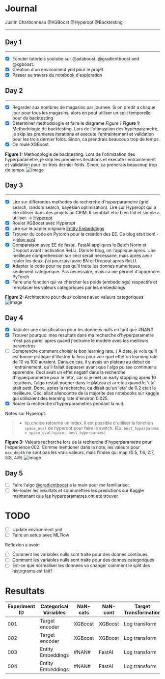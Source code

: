 # Journal
Justin Charbonneau
@XGBoost @Hyperopt @Backtesting
***

## Day 1
***
- [x] Ecouter tutoriels youtube sur @adaboost, @gradientboost and @xgboost.
- [x] Creation d'un environment yml pour le projet
- [x] Passer au travers du notebook d'exploration

## Day 2
***
- [x] Regarder aux nombres de magasins par journee. Si on predit a chaque jour pour tous les magasins, alors on peut utiliser un split temporelle pour du backtesting
- [x] Determiner methodologie et faire le diagrame *Figure 1*
**Figure 1:** Methodologie de backtesting. Lors de l'otimization des hyperparametre, je skip les premieres iterations et execute l'entraintement
et validation pour les trois dernier folds. Sinon, ca prendrais beaucoup trop de temps.
- [x] On roule XGBoost 

**Figure 1:** Methodologie de backtesting. Lors de l'otimization des hyperparametre, je skip les premieres iterations et execute l'entraintement
et validation pour les trois dernier folds. Sinon, ca prendrais beaucoup trop de temps.
![image](https://user-images.githubusercontent.com/25487881/78314966-a32d8600-7529-11ea-9560-b80d5c1e5435.png)

## Day 3
***
- [x] Lire sur differentes methodes de recherche d'hyperparametre (grid search, random search, bayesian optimisation). Lire sur Hyperopt
qui a ete utiliser dans des projets au CRIM. Il semblait etre bien fait et simple a utiliser. -> [Hyperopt](https://github.com/hyperopt/hyperopt)
- [x] Rouler XGBoost avec Hyperopt 
- [x] Lire sur le papier originale [Entity Embeddings](https://arxiv.org/pdf/1604.06737.pdf)
- [x] Trouver du code en Pytorch pour la creation des EE. Ce blog etait bon! -> [blog post](https://yashuseth.blog/2018/07/22/pytorch-neural-network-for-tabular-data-with-categorical-embeddings/)
- [x] Comparaison avec EE de fastai. FastAI appliques le Batch Norm et Dropout avant l'activation ReLU. Dans le blog, on l'applique apres. Une meilleure
comprehension sur ceci serait necessaire, mais apres avoir rouler les deux, j'ai poursuivi avec BN et Dropout apres ReLU.
- [x] Adapter le code pour ne pas qu'il traite les donnes numeriques, seulement categorique. Pas necessaire, mais ca me permet
d'apprendre PyTorch
- [x] Faire une fonction qui va chercher les poids (embeddings) respectifs et remplacer les valeurs categoriques par les embeddings

**Figure 2:** Architecture pour deux colones avec valeurs categoriques
![image](https://user-images.githubusercontent.com/25487881/78181963-42bc1d00-7433-11ea-8236-6dd6f64e247a.png)

## Day 4

- [x] Rajouter une classification pour les donnees nulls en tant que #NAN#
- [x] Trouver pourquoi mes resultats dans ma recherche d'hyperparametre n'est pas pareil apres quand j'entraine le modele avec les meilleurs 
parametres
- [ ] Comprendre comment choisir le bon learning rate. ( A date, je vois qu'il est bonne pratique d'illustrer la loss pour voir quel effet un
learning rate de 10 vs 100 auraient. Dans ce cas, il y avais un plateau au debut de l'entrainement, qu'il fallait depasser avant que l'algo
puisse continuer a apprendre.  Ceci avait un effet negatif dans la recherche d'hyperparametre pour le 'eta', car si je met un early stopping apres
10 iterations, l'algo restait pogner dans le plateau et arretait quand le 'eta' etait petit. Donc, apres la recherche, ca disait qu'un 'eta' de 
0.2 etait le meilleure. Ceci allait allencontre de la majorite des notebooks sur kaggle qui utilisaient des learning rate d'environ 0.025.
- [x] Rouler la recherche d'hyperparametres pendant la nuit. 

Notes sur Hyperopt:
> - hp.choice retourne un index. Il est possible d'utiliser la fonction `space_eval` de hyperopt pour faire le switch. (Ex: `best_hyperparams = space_eval(space, best_hyperparams)`

**Figure 3:** Valeurs recherche lors de la recherche d'hyperparametre pour l'experience 002. Comme mentioner dans la note, les valeurs pour `max_depth` ne sont pas les vrais valeurs, mais l'index qui map {0:5, 1:6, 2:7, 3:8, 4:9}
![image](https://user-images.githubusercontent.com/25487881/78713644-98d40900-78e8-11ea-9c54-1e961d97c11b.png)

## Day 5

- [ ] Faire l'algo [@gradientboost](https://www.youtube.com/watch?v=2xudPOBz-vs&t=281s) a la main pour me familiariser.
- [ ] Re-rouler les resultats et soummettres les predictions sur Kaggle maintenant que les hyperparametres ont ete trouver.

# TODO

- [ ] Update environment yml
- [ ] Faire un setup avec MLFlow

Reflexion a avoir:

- [ ] Comment les variables nulls sont traite pour des donnes continues
- [ ] Comment les variables nulls sont traite pour des donnes categoriques
- [ ] Est-ce que normaliser les donnees va changer comment le split des histograme est fait?

# Resultats

| Experiment ID | Categorical Variables | NaN-cats | NaN-cont | Target Transformation | Hyperparameter Search | Backtesting            | Private Score | Public Score
|---------------|-----------------------|----------|----------|-----------------------|-----------------------|------------------------|---------------|--------------
| 001           | Target encoder        | XGBoost  | XGBoost  | Log transform         | Default               | No                     | 0.16925       | 0.17975
| 002           | Target encoder        | XGBoost  | XGBoost  | Log transform         | HyperOpt (100)        | TimeSeriesSplit k = 3  | 0.13975       | 0.12481
| 003           | Entity Embeddings     | #NAN#    | FastAI   | Log transform         | Default               | No                     | 0.15251       | 0.14079
| 004           | Entity Embeddings     | #NAN#    | FastAI   | Log transform         | HyperOpt (100)        | TimeSeriesSplit k = 3  | 0.13081       | 0.11572
